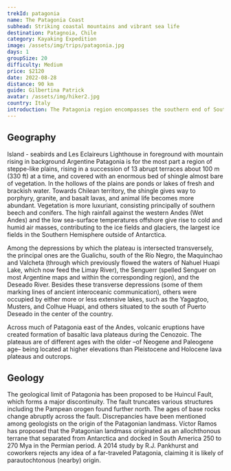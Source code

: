 ```yaml
---
trekId: patagonia
name: The Patagonia Coast
subhead: Striking coastal mountains and vibrant sea life
destination: Patagnoia, Chile
category: Kayaking Expedition
image: /assets/img/trips/patagonia.jpg
days: 1
groupSize: 20
difficulty: Medium
price: $2120
date: 2022-08-28
distance: 90 km
guide: Gilbertina Patrick
avatar: /assets/img/hiker2.jpg
country: Italy
introduction: The Patagonia region encompasses the southern end of South America, governed by Argentina and Chile. The region comprises the southern section of the Andes Mountains, lakes, fjords, and glaciers in the west and deserts, tablelands and steppes to the east. Patagonia is bounded by the Pacific Ocean on the west, the Atlantic Ocean to the east, and many bodies of water that connect them, such as the Strait of Magellan, the Beagle Channel, and the Drake Passage to the south.
---
```


## Geography

Island - seabirds and Les Eclaireurs Lighthouse in foreground with mountain rising in background
Argentine Patagonia is for the most part a region of steppe-like plains, rising in a succession of 13 abrupt terraces about 100 m (330 ft) at a time, and covered with an enormous bed of shingle almost bare of vegetation. In the hollows of the plains are ponds or lakes of fresh and brackish water. Towards Chilean territory, the shingle gives way to porphyry, granite, and basalt lavas, and animal life becomes more abundant. Vegetation is more luxuriant, consisting principally of southern beech and conifers. The high rainfall against the western Andes (Wet Andes) and the low sea-surface temperatures offshore give rise to cold and humid air masses, contributing to the ice fields and glaciers, the largest ice fields in the Southern Hemisphere outside of Antarctica.

Among the depressions by which the plateau is intersected transversely, the principal ones are the Gualichu, south of the Río Negro, the Maquinchao and Valcheta (through which previously flowed the waters of Nahuel Huapi Lake, which now feed the Limay River), the Senguerr (spelled Senguer on most Argentine maps and within the corresponding region), and the Deseado River. Besides these transverse depressions (some of them marking lines of ancient interoceanic communication), others were occupied by either more or less extensive lakes, such as the Yagagtoo, Musters, and Colhue Huapi, and others situated to the south of Puerto Deseado in the center of the country.

Across much of Patagonia east of the Andes, volcanic eruptions have created formation of basaltic lava plateaus during the Cenozoic. The plateaus are of different ages with the older –of Neogene and Paleogene age– being located at higher elevations than Pleistocene and Holocene lava plateaus and outcrops.

## Geology

The geological limit of Patagonia has been proposed to be Huincul Fault, which forms a major discontinuity. The fault truncates various structures including the Pampean orogen found further north. The ages of base rocks change abruptly across the fault. Discrepancies have been mentioned among geologists on the origin of the Patagonian landmass. Víctor Ramos has proposed that the Patagonian landmass originated as an allochthonous terrane that separated from Antarctica and docked in South America 250 to 270 Mya in the Permian period. A 2014 study by R.J. Pankhurst and coworkers rejects any idea of a far-traveled Patagonia, claiming it is likely of parautochtonous (nearby) origin.

